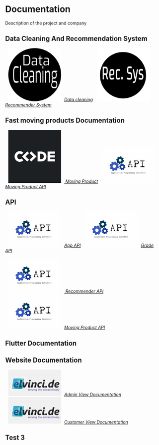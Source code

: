 # Documentation 

Description of the project and company 

## Data Cleaning And  Recommendation System 

<!--<img src='./images/dataclean.jpg' alt.../> -->

<p float="center">

[<img src="./images/dataclean2.png" width="170"  hspace="10" title="Data Cleaning" /><em>Data cleaning</em>](./pages/dataclean.md)
[<img src="./images/recsys.png" width="170"  hspace="10" title="Recommender System"/><em>Recommender  System</em>](./pages/recommendersystem.md)
 
</p>

## Fast moving products Documentation   

</p>

<p float="center">

[<img src="./images/code.png" width="170"  hspace="10" title="Moving_product"/><em> Moving Product</em>](./pages/Moving_product_code_docs.md)
[<img src="./images/api_logo.jpg" width="170"  hspace="10" title="Fast Moving API" /><em>Moving Product API</em>](./pages/fast_moving_API.md)

</p>

## **API**

<p float="center">

[<img src="./images/api_logo.jpg" width="170"  hspace="10" title="App Apis" /><em>App API</em>](./pages/App_api.md)
[<img src="./images/api_logo.jpg" width="170"  hspace="10" title="Grade Apis" /><em>Grade API</em>](./pages/Grad_API.md)

</p>

<p float="center">

[<img src="./images/api_logo.jpg" width="170"  hspace="10" title="Recommender API"/><em> Recommender API</em>](./pages/recommender_API.md)
[<img src="./images/api_logo.jpg" width="170"  hspace="10" title="Fast Moving API" /><em>Moving Product API</em>](./pages/fast_moving_API.md)

</p>

## Flutter Documentation

## **Website Documentation**

<p float="center">

[<img src="./images/elvinci_logo_1.png" width="170"  hspace="10" title="Website Documentation" /><em>Admin View Documentation</em>](./pages/website.md)
[<img src="./images/elvinci_logo_1.png" width="170"  hspace="10" title="Website Documentation"/><em>Customer View Documentation</em>](./pages/website_Customer.md)
 
</p>

## Test 3